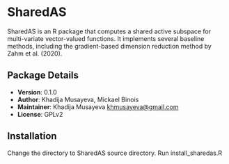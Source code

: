 # SharedAS

SharedAS is an R package that computes a shared active subspace for multi-variate vector-valued functions. It implements several baseline methods, including the gradient-based dimension reduction method by Zahm et al. (2020).

## Package Details

- **Version**: 0.1.0
- **Author**: Khadija Musayeva, Mickael Binois
- **Maintainer**: Khadija Musayeva <khmusayeva@gmail.com>
- **License**: GPLv2

## Installation
Change the directory to SharedAS source directory. Run install_sharedas.R

